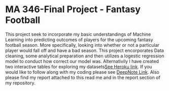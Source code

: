 # MA 346-Final Project - Fantasy Football
 
This project seek to incorporate my basic understandings of Machine Learning into predicting outcomes of players for the upcoming fantasy football season. More specifically, looking into whether or not a particular player would fall off and have a bad season. This project encorporates Data cleaning, some analytical preparation and then utilizes a logestic regression model to conduct how correct our model was. Alternativily I have created two interactive tables for exploring my datasets[See Heroku link](https://fantasyfootball2311.herokuapp.com/). If you would like to follow along with my coding please see [DeepNote Link](https://deepnote.com/project/Final-Project-MA-346-ZDnv4K7BSyuvUuPS3WDOuQ/%2Fnotebook.ipynb). Also please find my report attached to this read me and in the report section of my repository. 
